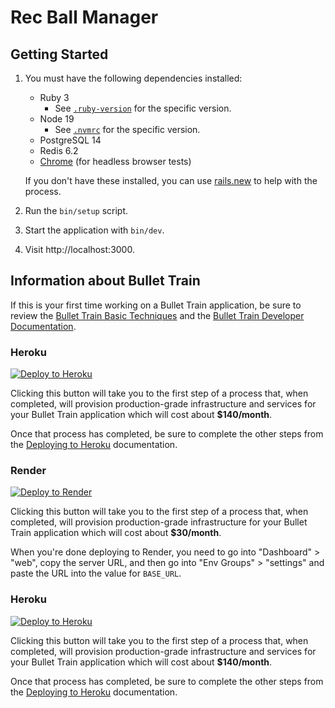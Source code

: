 # Rec Ball Manager

## Getting Started

1. You must have the following dependencies installed:

     - Ruby 3
          - See [`.ruby-version`](.ruby-version) for the specific version.
     - Node 19
          - See [`.nvmrc`](.nvmrc) for the specific version.
     - PostgreSQL 14
     - Redis 6.2
     - [Chrome](https://www.google.com/search?q=chrome) (for headless browser tests)

    If you don't have these installed, you can use [rails.new](https://rails.new) to help with the process.

2. Run the `bin/setup` script.
3. Start the application with `bin/dev`.
4. Visit http://localhost:3000.

## Information about Bullet Train
If this is your first time working on a Bullet Train application, be sure to review the [Bullet Train Basic Techniques](https://bullettrain.co/docs/getting-started) and the [Bullet Train Developer Documentation](https://bullettrain.co/docs).


### Heroku

[![Deploy to Heroku](https://www.herokucdn.com/deploy/button.svg)](https://heroku.com/deploy?template=https://github.com/mjdefrank/rec_ball_manager)

Clicking this button will take you to the first step of a process that, when completed, will provision production-grade infrastructure and services for your Bullet Train application which will cost about **$140/month**.

Once that process has completed, be sure to complete the other steps from the [Deploying to Heroku](https://bullettrain.co/docs/heroku) documentation.


### Render

[![Deploy to Render](https://render.com/images/deploy-to-render-button.svg)](https://render.com/deploy?repo=https://github.com/mjdefrank/rec_ball_manager)

Clicking this button will take you to the first step of a process that, when completed, will provision production-grade infrastructure for your Bullet Train application which will cost about **$30/month**.

When you're done deploying to Render, you need to go into "Dashboard" > "web", copy the server URL, and then go into "Env Groups" > "settings" and paste the URL into the value for `BASE_URL`.


### Heroku

[![Deploy to Heroku](https://www.herokucdn.com/deploy/button.svg)](https://heroku.com/deploy?template=https://github.com/mjdefrank/rec_ball_manager)

Clicking this button will take you to the first step of a process that, when completed, will provision production-grade infrastructure and services for your Bullet Train application which will cost about **$140/month**.

Once that process has completed, be sure to complete the other steps from the [Deploying to Heroku](https://bullettrain.co/docs/heroku) documentation.

